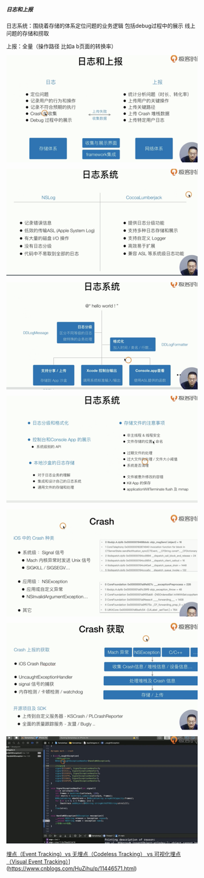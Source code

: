 ##### 日志和上报

日志系统：围绕着存储的体系定位问题的业务逻辑 包括debug过程中的展示 线上问题的存储和捞取

上报：全量（操作路径 比如a b页面的转换率） 

![日志和上报](./images/日志和上报.png)

![日志系统](./images/日志系统.png)



![日志系统_2](./images/日志系统_2.png)

![日志系统_3](./images/日志系统_3.png)



![crash](./images/crash.png)

![crash获取](./images/crash获取.png)

![使用库存储log](./images/使用库存储log.png)

[埋点（Event Tracking）vs 无埋点（Codeless Tracking） vs 可视化埋点（Visual Event Tracking）](https://www.cnblogs.com/HuZihu/p/11446571.html)](https://www.cnblogs.com/HuZihu/p/11446571.html)





